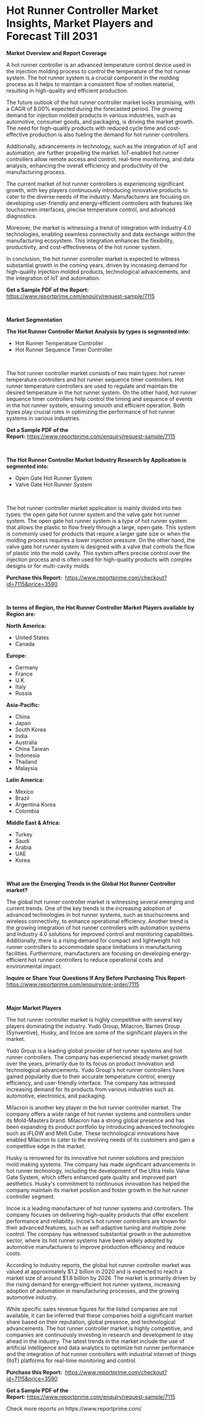 <p><h1>Hot Runner Controller Market Insights, Market Players and Forecast Till 2031</h1></p><p><strong>Market Overview and Report Coverage</strong></p>
<p><p>A hot runner controller is an advanced temperature control device used in the injection molding process to control the temperature of the hot runner system. The hot runner system is a crucial component in the molding process as it helps to maintain a consistent flow of molten material, resulting in high-quality and efficient production.</p><p>The future outlook of the hot runner controller market looks promising, with a CAGR of 8.00% expected during the forecasted period. The growing demand for injection molded products in various industries, such as automotive, consumer goods, and packaging, is driving the market growth. The need for high-quality products with reduced cycle time and cost-effective production is also fueling the demand for hot runner controllers.</p><p>Additionally, advancements in technology, such as the integration of IoT and automation, are further propelling the market. IoT-enabled hot runner controllers allow remote access and control, real-time monitoring, and data analysis, enhancing the overall efficiency and productivity of the manufacturing process.</p><p>The current market of hot runner controllers is experiencing significant growth, with key players continuously introducing innovative products to cater to the diverse needs of the industry. Manufacturers are focusing on developing user-friendly and energy-efficient controllers with features like touchscreen interfaces, precise temperature control, and advanced diagnostics.</p><p>Moreover, the market is witnessing a trend of integration with Industry 4.0 technologies, enabling seamless connectivity and data exchange within the manufacturing ecosystem. This integration enhances the flexibility, productivity, and cost-effectiveness of the hot runner system.</p><p>In conclusion, the hot runner controller market is expected to witness substantial growth in the coming years, driven by increasing demand for high-quality injection molded products, technological advancements, and the integration of IoT and automation.</p></p>
<p><strong>Get a Sample PDF of the Report:</strong> <a href="https://www.reportprime.com/enquiry/request-sample/7115">https://www.reportprime.com/enquiry/request-sample/7115</a></p>
<p>&nbsp;</p>
<p><strong>Market Segmentation</strong></p>
<p><strong>The Hot Runner Controller Market Analysis by types is segmented into:</strong></p>
<p><ul><li>Hot Runner Temperature Controller</li><li>Hot Runner Sequence Timer Controller</li></ul></p>
<p>&nbsp;</p>
<p><p>The hot runner controller market consists of two main types: hot runner temperature controllers and hot runner sequence timer controllers. Hot runner temperature controllers are used to regulate and maintain the desired temperature in the hot runner system. On the other hand, hot runner sequence timer controllers help control the timing and sequence of events in the hot runner system, ensuring smooth and efficient operation. Both types play crucial roles in optimizing the performance of hot runner systems in various industries.</p></p>
<p><strong>Get a Sample PDF of the Report:</strong>&nbsp;<a href="https://www.reportprime.com/enquiry/request-sample/7115">https://www.reportprime.com/enquiry/request-sample/7115</a></p>
<p>&nbsp;</p>
<p><strong>The Hot Runner Controller Market Industry Research by Application is segmented into:</strong></p>
<p><ul><li>Open Gate Hot Runner System</li><li>Valve Gate Hot Runner System</li></ul></p>
<p>&nbsp;</p>
<p><p>The hot runner controller market application is mainly divided into two types: the open gate hot runner system and the valve gate hot runner system. The open gate hot runner system is a type of hot runner system that allows the plastic to flow freely through a large, open gate. This system is commonly used for products that require a larger gate size or when the molding process requires a lower injection pressure. On the other hand, the valve gate hot runner system is designed with a valve that controls the flow of plastic into the mold cavity. This system offers precise control over the injection process and is often used for high-quality products with complex designs or for multi-cavity molds.</p></p>
<p><strong>Purchase this Report:</strong>&nbsp; <a href="https://www.reportprime.com/checkout?id=7115&price=3590">https://www.reportprime.com/checkout?id=7115&price=3590</a></p>
<p>&nbsp;</p>
<p><strong>In terms of Region, the Hot Runner Controller Market Players available by Region are:</strong></p>
<p>
    <p> <strong> North America: </strong>
        <ul>
            <li>United States</li>
            <li>Canada</li>
        </ul>
        </p> 
    <p> <strong> Europe: </strong>
        <ul>
            <li>Germany</li>
            <li>France</li>
            <li>U.K.</li>
            <li>Italy</li>
            <li>Russia</li>
        </ul>
        </p> 
    <p> <strong> Asia-Pacific: </strong>
        <ul>
            <li>China</li>
            <li>Japan</li>
            <li>South Korea</li>
            <li>India</li>
            <li>Australia</li>
            <li>China Taiwan</li>
            <li>Indonesia</li>
            <li>Thailand</li>
            <li>Malaysia</li>
        </ul>
        </p> 
    <p> <strong> Latin America: </strong>
        <ul>
            <li>Mexico</li>
            <li>Brazil</li>
            <li>Argentina Korea</li>
            <li>Colombia</li>
        </ul>
        </p> 
    <p> <strong> Middle East & Africa: </strong>
        <ul>
            <li>Turkey</li>
            <li>Saudi</li>
            <li>Arabia</li>
            <li>UAE</li>
            <li>Korea</li>
        </ul>
    </p>
    </p>
<p>&nbsp;</p>
<p><strong>What are the Emerging Trends in the Global Hot Runner Controller market?</strong></p>
<p><p>The global hot runner controller market is witnessing several emerging and current trends. One of the key trends is the increasing adoption of advanced technologies in hot runner systems, such as touchscreens and wireless connectivity, to enhance operational efficiency. Another trend is the growing integration of hot runner controllers with automation systems and Industry 4.0 solutions for improved control and monitoring capabilities. Additionally, there is a rising demand for compact and lightweight hot runner controllers to accommodate space limitations in manufacturing facilities. Furthermore, manufacturers are focusing on developing energy-efficient hot runner controllers to reduce operational costs and environmental impact.</p></p>
<p><strong>Inquire or Share Your Questions If Any Before Purchasing This Report</strong>- <a href="https://www.reportprime.com/enquiry/pre-order/7115">https://www.reportprime.com/enquiry/pre-order/7115</a></p>
<p>&nbsp;</p>
<p><strong>Major Market Players</strong></p>
<p><p>The hot runner controller market is highly competitive with several key players dominating the industry. Yudo Group, Milacron, Barnes Group (Synventive), Husky, and Incoe are some of the significant players in the market.</p><p>Yudo Group is a leading global provider of hot runner systems and hot runner controllers. The company has experienced steady market growth over the years, primarily due to its focus on product innovation and technological advancements. Yudo Group's hot runner controllers have gained popularity due to their accurate temperature control, energy efficiency, and user-friendly interface. The company has witnessed increasing demand for its products from various industries such as automotive, electronics, and packaging.</p><p>Milacron is another key player in the hot runner controller market. The company offers a wide range of hot runner systems and controllers under its Mold-Masters brand. Milacron has a strong global presence and has been expanding its product portfolio by introducing advanced technologies such as iFLOW and Melt Cube. These technological innovations have enabled Milacron to cater to the evolving needs of its customers and gain a competitive edge in the market.</p><p>Husky is renowned for its innovative hot runner solutions and precision mold making systems. The company has made significant advancements in hot runner technology, including the development of the Ultra Helix Valve Gate System, which offers enhanced gate quality and improved part aesthetics. Husky's commitment to continuous innovation has helped the company maintain its market position and foster growth in the hot runner controller segment.</p><p>Incoe is a leading manufacturer of hot runner systems and controllers. The company focuses on delivering high-quality products that offer excellent performance and reliability. Incoe's hot runner controllers are known for their advanced features, such as self-adaptive tuning and multiple zone control. The company has witnessed substantial growth in the automotive sector, where its hot runner systems have been widely adopted by automotive manufacturers to improve production efficiency and reduce costs.</p><p>According to industry reports, the global hot runner controller market was valued at approximately $1.2 billion in 2020 and is expected to reach a market size of around $1.8 billion by 2026. The market is primarily driven by the rising demand for energy-efficient hot runner systems, increasing adoption of automation in manufacturing processes, and the growing automotive industry.</p><p>While specific sales revenue figures for the listed companies are not available, it can be inferred that these companies hold a significant market share based on their reputation, global presence, and technological advancements. The hot runner controller market is highly competitive, and companies are continuously investing in research and development to stay ahead in the industry. The latest trends in the market include the use of artificial intelligence and data analytics to optimize hot runner performance and the integration of hot runner controllers with industrial internet of things (IIoT) platforms for real-time monitoring and control.</p></p>
<p><strong>Purchase this Report:</strong>&nbsp;&nbsp;<a href="https://www.reportprime.com/checkout?id=7115&price=3590">https://www.reportprime.com/checkout?id=7115&price=3590</a></p>
<p></p>
<p><strong>Get a Sample PDF of the Report:</strong>&nbsp;<a href="https://www.reportprime.com/enquiry/request-sample/7115">https://www.reportprime.com/enquiry/request-sample/7115</a></p>
<p>Check more reports on https://www.reportprime.com/</p>